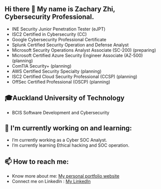 ## Hi there 👋 My name is Zachary Zhi, Cybersecurity Professional.
- INE Security Junior Penetration Tester (eJPT)
- ISC2 Certified in Cybersecurity (CC)
- Google Cybersecurity Professional Certificate
- Splunk Certified Security Operation and Defense Analyst
- Microsoft Security Operations Analyst Associate (SC-200) (preparing)
- Microsoft Certified Azure Security Engineer Associate (AZ-500) (planning)
- ComTIA Security+ (planning)
- AWS Certified Security Specialty (planning)
- ISC2 Certified Cloud Security Professional (CCSP) (planning)
- OffSec Certified Professional (OSCP) (planning)

## 🎓Auckland University of Technology
- BCIS Software Development and Cybersecurity

## 🌱 I'm currently working on and learning:
- I’m currently working as a Cyber SOC Analyst.
- I’m currently learning Ethical hacking and SOC operation.

## 📫 How to reach me:
- Know more about me: [My personal portfolio website](https://vegepizza.github.io/)
- Connect me on LinkedIn : [My LinkedIn](https://www.linkedin.com/in/zachary-zhi)
